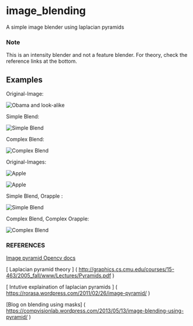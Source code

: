 # image_blending
A simple image blender using laplacian pyramids

### Note
This is an intensity blender and not a feature blender. For theory, check the reference links at the bottom.



## Examples

Original-Image:

![Obama and look-alike](./images/obama.jpg)

Simple Blend:

![Simple Blend](./images/simple_blend_obama.jpg)

Complex Blend:

![Complex Blend](./images/complex_blend_obama.jpg)


Original-Images:

![Apple](./images/apple_512.jpg)

![Apple](./images/orange_512.jpg)

Simple Blend, Orapple :

![Simple Blend](./images/simple_blend_orapple.jpg)

Complex Blend, Complex Orapple:

![Complex Blend](./images/complex_blend_orapple.jpg)

### REFERENCES
[ Image pyramid Opencv docs]( http://docs.opencv.org/master/dc/dff/tutorial_py_pyramids.html#gsc.tab=0 )

[ Laplacian pyramid theory ] ( http://graphics.cs.cmu.edu/courses/15-463/2005_fall/www/Lectures/Pyramids.pdf )

[ Intutive explaination of laplacian pyramids ] ( https://rorasa.wordpress.com/2011/02/26/image-pyramid/ )

[Blog on blending using masks] ( https://compvisionlab.wordpress.com/2013/05/13/image-blending-using-pyramid/ )
